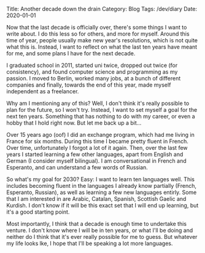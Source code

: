 Title: Another decade down the drain
Category: Blog
Tags: /dev/diary
Date: 2020-01-01

Now that the last decade is officially over, there's some things I
want to write about. I do this less so for others, and more for
myself.  Around this time of year, people usually make new year's
resolutions, which is not quite what this is.  Instead, I want to
reflect on what the last ten years have meant for me, and some plans I
have for the next decade.

I graduated school in 2011, started uni twice, dropped out twice (for
consistency), and found computer science and programming as my
passion.  I moved to Berlin, worked many jobs, at a bunch of different
companies and finally, towards the end of this year, made myself
independent as a freelancer.

Why am I mentioning any of this?  Well, I don't think it's really
possible to plan for the future, so I won't try.  Instead, I want to
set myself a goal for the next ten years.  Something that has nothing
to do with my career, or even a hobby that I hold right now. But let
me back up a bit…

Over 15 years ago (oof) I did an exchange program, which had me living
in France for six months.  During this time I became pretty fluent in
French.  Over time, unfortunately I forgot a lot of it again.  Then,
over the last few years I started learning a few other languages,
apart from English and German (I consider myself bilingual). I am
conversational in French and Esperanto, and can understand a few words
of Russian.

So what's my goal for 2030?  Easy: I want to learn ten languages well.
This includes becoming fluent in the languages I already know
partially (French, Esperanto, Russian), as well as learning a few new
languages entirly.  Some that I am interested in are Arabic, Catalan,
Spanish, Scottish Gaelic and Kurdish.  I don't know if it will be this
exact set that I will end up learning, but it's a good starting point.

Most importantly, I think that a decade is enough time to undertake
this venture.  I don't know where I will be in ten years, or what I'll
be doing and neither do I think that it's ever really possible for me
to guess.  But whatever my life looks lke, I hope that I'll be
speaking a lot more languages.
